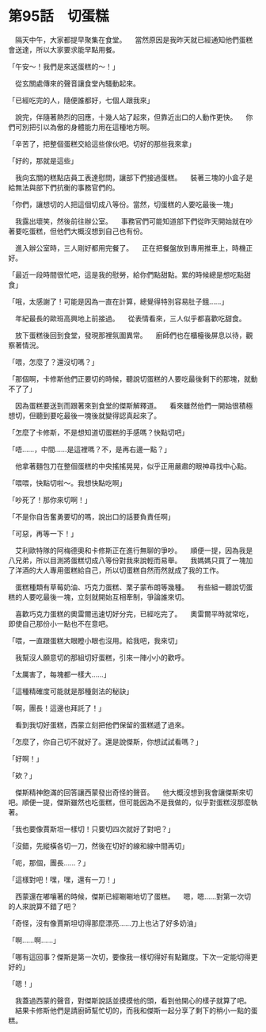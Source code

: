 # 第95話　切蛋糕

　隔天中午，大家都提早聚集在食堂。
　當然原因是我昨天就已經通知他們蛋糕會送達，所以大家要求能早點用餐。

「午安～！我們是來送蛋糕的～！」

　從玄關處傳來的聲音讓食堂內騷動起來。

「已經吃完的人，隨便誰都好，七個人跟我來」

　說完，伴隨著熱烈的回應，十幾人站了起來，但靠近出口的人動作更快。
　你們可別把引以為傲的身體能力用在這種地方啊。

「辛苦了，把整個蛋糕交給這些傢伙吧。切好的那些我來拿」

「好的，那就是這些」

　我向玄關的糕點店員工表達慰問，讓部下們接過蛋糕。
　裝著三塊的小盒子是給無法與部下們抗衡的事務官們的。

「你們，讓想切的人把這個切成八等份。當然，切蛋糕的人要吃最後一塊」

　我露出壞笑，然後前往辦公室。
　事務官們可能知道部下們從昨天開始就在吵著要吃蛋糕，但他們大概沒想到自己也有份。

　進入辦公室時，三人剛好都用完餐了。
　正在把餐盤放到專用推車上，時機正好。

「最近一段時間很忙吧，這是我的慰勞，給你們點甜點。累的時候總是想吃點甜食」

「哦，太感謝了！可能是因為一直在計算，總覺得特別容易肚子餓……」

　年紀最長的歐班高興地上前接過。
　從表情看來，三人似乎都喜歡吃甜食。

　放下蛋糕後回到食堂，發現那裡氛圍異常。
　廚師們也在櫃檯後屏息以待，觀察著情況。

「喂，怎麼了？還沒切嗎？」

「那個啊，卡修斯他們正要切的時候，聽說切蛋糕的人要吃最後剩下的那塊，就動不了了」

　因為蛋糕要送到而跟著來到食堂的傑斯解釋道。
　看來雖然他們一開始很積極想切，但聽到要吃最後一塊後就變得認真起來了。

「怎麼了卡修斯，不是想知道切蛋糕的手感嗎？快點切吧」

「唔……，中間……是這裡嗎？不，是再右邊一點？」

　他拿著麵包刀在整個蛋糕的中央搖搖晃晃，似乎正用嚴肅的眼神尋找中心點。

「喂喂，快點切啦～。我想快點吃啊」

「吵死了！那你來切啊！」

「不是你自告奮勇要切的嗎，說出口的話要負責任啊」

「可惡，再等一下！」

　艾利歐特隊的阿梅德奧和卡修斯正在進行無聊的爭吵。
　順便一提，因為我是八兄弟，所以目測將蛋糕切成八等份對我來說輕而易舉。
　我媽媽只買了一塊加了洋酒的大人專用蛋糕給自己，所以切蛋糕自然而然就成了我的工作。

　蛋糕種類有草莓奶油、巧克力蛋糕、栗子蒙布朗等幾種。
　有些組一聽說切蛋糕的人要吃最後一塊，立刻就開始互相牽制，爭論誰來切。

　喜歡巧克力蛋糕的奧雷爾迅速切好分完，已經吃完了。
　奧雷爾平時就常吃，即使自己那份小一點也不在意吧。

「喂，一直跟蛋糕大眼瞪小眼也沒用。給我吧，我來切」

　我幫沒人願意切的那組切好蛋糕，引來一陣小小的歡呼。

「太厲害了，每塊都一樣大……」

「這種精確度可能就是那種劍法的秘訣」

「啊，團長！這邊也拜託了！」

　看到我切好蛋糕，西蒙立刻把他們保留的蛋糕遞了過來。

「怎麼了，你自己切不就好了。還是說傑斯，你想試試看嗎？」

「好啊！」

「欸？」

　傑斯精神飽滿的回答讓西蒙發出奇怪的聲音。
　他大概沒想到我會讓傑斯來切吧。順便一提，傑斯雖然也吃蛋糕，但可能因為不是我做的，似乎對蛋糕沒那麼執著。

「我也要像賈斯坦一樣切！只要切四次就好了對吧？」

「沒錯，先縱橫各切一刀，然後在切好的線和線中間再切」

「呃，那個，團長……？」

「這樣對吧！嘿，嘿，還有一刀！」

　西蒙還在嘟嚷著的時候，傑斯已經唰唰地切了蛋糕。
　嗯，嗯……對第一次切的人來說算不錯了吧？

「奇怪，沒有像賈斯坦切得那麼漂亮……刀上也沾了好多奶油」

「啊……啊……」

「哪有這回事？傑斯是第一次切，要像我一樣切得好有點難度。下次一定能切得更好的」

「嗯！」

　我蓋過西蒙的聲音，對傑斯說話並摸摸他的頭，看到他開心的樣子就算了吧。
　結果卡修斯他們是請廚師幫忙切的，而我和傑斯一起分享了剩下的稍小一點的蛋糕。
